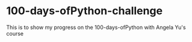 # 100-days-ofPython-challenge
This is to show my progress on the 100-days-ofPython with Angela Yu's course
